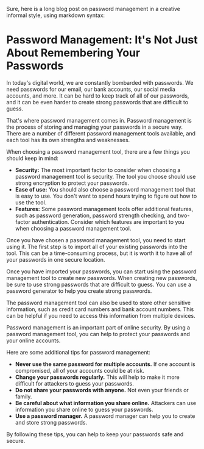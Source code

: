 Sure, here is a long blog post on password management in a creative informal style, using markdown syntax:

# Password Management: It's Not Just About Remembering Your Passwords

In today's digital world, we are constantly bombarded with passwords. We need passwords for our email, our bank accounts, our social media accounts, and more. It can be hard to keep track of all of our passwords, and it can be even harder to create strong passwords that are difficult to guess.

That's where password management comes in. Password management is the process of storing and managing your passwords in a secure way. There are a number of different password management tools available, and each tool has its own strengths and weaknesses.

When choosing a password management tool, there are a few things you should keep in mind:

* **Security:** The most important factor to consider when choosing a password management tool is security. The tool you choose should use strong encryption to protect your passwords.
* **Ease of use:** You should also choose a password management tool that is easy to use. You don't want to spend hours trying to figure out how to use the tool.
* **Features:** Some password management tools offer additional features, such as password generation, password strength checking, and two-factor authentication. Consider which features are important to you when choosing a password management tool.

Once you have chosen a password management tool, you need to start using it. The first step is to import all of your existing passwords into the tool. This can be a time-consuming process, but it is worth it to have all of your passwords in one secure location.

Once you have imported your passwords, you can start using the password management tool to create new passwords. When creating new passwords, be sure to use strong passwords that are difficult to guess. You can use a password generator to help you create strong passwords.

The password management tool can also be used to store other sensitive information, such as credit card numbers and bank account numbers. This can be helpful if you need to access this information from multiple devices.

Password management is an important part of online security. By using a password management tool, you can help to protect your passwords and your online accounts.

Here are some additional tips for password management:

* **Never use the same password for multiple accounts.** If one account is compromised, all of your accounts could be at risk.
* **Change your passwords regularly.** This will help to make it more difficult for attackers to guess your passwords.
* **Do not share your passwords with anyone.** Not even your friends or family.
* **Be careful about what information you share online.** Attackers can use information you share online to guess your passwords.
* **Use a password manager.** A password manager can help you to create and store strong passwords.

By following these tips, you can help to keep your passwords safe and secure.